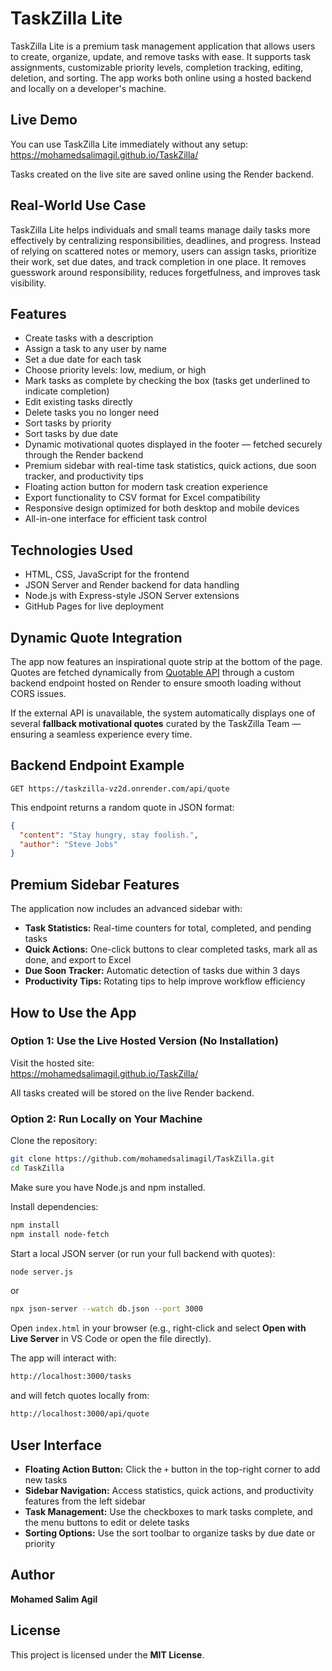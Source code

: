 # TaskZilla Lite

TaskZilla Lite is a premium task management application that allows users to create, organize, update, and remove tasks with ease. It supports task assignments, customizable priority levels, completion tracking, editing, deletion, and sorting. The app works both online using a hosted backend and locally on a developer's machine.

## Live Demo
You can use TaskZilla Lite immediately without any setup:  
https://mohamedsalimagil.github.io/TaskZilla/

Tasks created on the live site are saved online using the Render backend.

## Real-World Use Case
TaskZilla Lite helps individuals and small teams manage daily tasks more effectively by centralizing responsibilities, deadlines, and progress. Instead of relying on scattered notes or memory, users can assign tasks, prioritize their work, set due dates, and track completion in one place. It removes guesswork around responsibility, reduces forgetfulness, and improves task visibility.

## Features
- Create tasks with a description  
- Assign a task to any user by name  
- Set a due date for each task  
- Choose priority levels: low, medium, or high  
- Mark tasks as complete by checking the box (tasks get underlined to indicate completion)  
- Edit existing tasks directly  
- Delete tasks you no longer need  
- Sort tasks by priority  
- Sort tasks by due date  
- Dynamic motivational quotes displayed in the footer — fetched securely through the Render backend  
- Premium sidebar with real-time task statistics, quick actions, due soon tracker, and productivity tips  
- Floating action button for modern task creation experience  
- Export functionality to CSV format for Excel compatibility  
- Responsive design optimized for both desktop and mobile devices  
- All-in-one interface for efficient task control  

## Technologies Used
- HTML, CSS, JavaScript for the frontend  
- JSON Server and Render backend for data handling  
- Node.js with Express-style JSON Server extensions  
- GitHub Pages for live deployment  

## Dynamic Quote Integration
The app now features an inspirational quote strip at the bottom of the page.  
Quotes are fetched dynamically from [Quotable API](https://quotable.io/) through a custom backend endpoint hosted on Render to ensure smooth loading without CORS issues.  

If the external API is unavailable, the system automatically displays one of several **fallback motivational quotes** curated by the TaskZilla Team — ensuring a seamless experience every time.  

## Backend Endpoint Example
`GET https://taskzilla-vz2d.onrender.com/api/quote`

This endpoint returns a random quote in JSON format:
```json
{
  "content": "Stay hungry, stay foolish.",
  "author": "Steve Jobs"
}
```

## Premium Sidebar Features
The application now includes an advanced sidebar with:  
- **Task Statistics:** Real-time counters for total, completed, and pending tasks  
- **Quick Actions:** One-click buttons to clear completed tasks, mark all as done, and export to Excel  
- **Due Soon Tracker:** Automatic detection of tasks due within 3 days  
- **Productivity Tips:** Rotating tips to help improve workflow efficiency  

## How to Use the App

### Option 1: Use the Live Hosted Version (No Installation)
Visit the hosted site:  
https://mohamedsalimagil.github.io/TaskZilla/  

All tasks created will be stored on the live Render backend.

### Option 2: Run Locally on Your Machine
Clone the repository:
```bash
git clone https://github.com/mohamedsalimagil/TaskZilla.git
cd TaskZilla
```

Make sure you have Node.js and npm installed.

Install dependencies:
```bash
npm install
npm install node-fetch
```

Start a local JSON server (or run your full backend with quotes):
```bash
node server.js
```
or
```bash
npx json-server --watch db.json --port 3000
```

Open `index.html` in your browser (e.g., right-click and select **Open with Live Server** in VS Code or open the file directly).

The app will interact with:
```bash
http://localhost:3000/tasks
```
and will fetch quotes locally from:
```bash
http://localhost:3000/api/quote
```

## User Interface
- **Floating Action Button:** Click the `+` button in the top-right corner to add new tasks  
- **Sidebar Navigation:** Access statistics, quick actions, and productivity features from the left sidebar  
- **Task Management:** Use the checkboxes to mark tasks complete, and the menu buttons to edit or delete tasks  
- **Sorting Options:** Use the sort toolbar to organize tasks by due date or priority  

## Author
**Mohamed Salim Agil**

## License
This project is licensed under the **MIT License**.  

